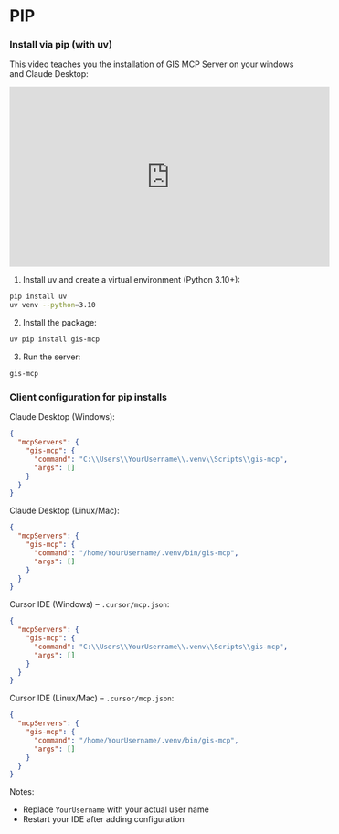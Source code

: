 # PIP

### Install via pip (with uv)

This video teaches you the installation of GIS MCP Server on your windows and Claude Desktop:

<iframe width="560" height="315" src="https://www.youtube.com/embed/1u_ra1Wp4es" frameborder="0" allowfullscreen></iframe>

1. Install uv and create a virtual environment (Python 3.10+):

```bash
pip install uv
uv venv --python=3.10
```

2. Install the package:

```bash
uv pip install gis-mcp
```

3. Run the server:

```bash
gis-mcp
```

### Client configuration for pip installs

Claude Desktop (Windows):

```json
{
  "mcpServers": {
    "gis-mcp": {
      "command": "C:\\Users\\YourUsername\\.venv\\Scripts\\gis-mcp",
      "args": []
    }
  }
}
```

Claude Desktop (Linux/Mac):

```json
{
  "mcpServers": {
    "gis-mcp": {
      "command": "/home/YourUsername/.venv/bin/gis-mcp",
      "args": []
    }
  }
}
```

Cursor IDE (Windows) – `.cursor/mcp.json`:

```json
{
  "mcpServers": {
    "gis-mcp": {
      "command": "C:\\Users\\YourUsername\\.venv\\Scripts\\gis-mcp",
      "args": []
    }
  }
}
```

Cursor IDE (Linux/Mac) – `.cursor/mcp.json`:

```json
{
  "mcpServers": {
    "gis-mcp": {
      "command": "/home/YourUsername/.venv/bin/gis-mcp",
      "args": []
    }
  }
}
```

Notes:

- Replace `YourUsername` with your actual user name
- Restart your IDE after adding configuration
